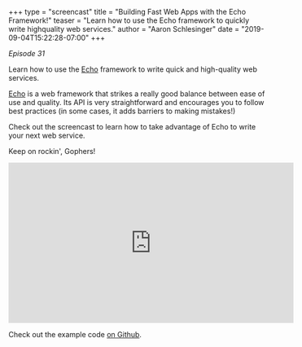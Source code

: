+++
type = "screencast"
title = "Building Fast Web Apps with the Echo Framework!"
teaser = "Learn how to use the Echo framework to quickly write highquality web services."
author = "Aaron Schlesinger"
date = "2019-09-04T15:22:28-07:00"
+++

_Episode 31_

Learn how to use the [Echo](https://echo.labstack.com/) framework to write quick and high-quality web services.

<!--more-->

[Echo](https://echo.labstack.com/) is a web framework that strikes a really good balance between ease of use and quality. Its API is very straightforward and encourages you to follow best practices (in some cases, it adds barriers to making mistakes!)

Check out the screencast to learn how to take advantage of Echo to write your next web service.

Keep on rockin', Gophers!

<iframe width="560" height="315" src="https://www.youtube.com/embed/aCMcKq5G_xM" frameborder="0" allow="accelerometer; autoplay; encrypted-media; gyroscope; picture-in-picture" allowfullscreen></iframe>

Check out the example code [on Github](https://github.com/arschles/go-in-5-minutes/tree/master/episode31).

